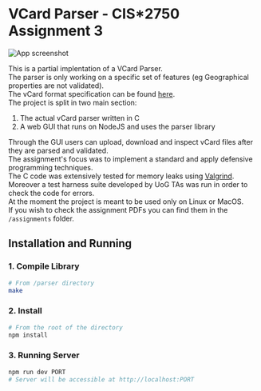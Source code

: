 # VCard Parser - CIS*2750 Assignment 3

![App screenshot](https://user-images.githubusercontent.com/2963072/65902887-a6e62180-e3bb-11e9-9be7-d152f3cdccde.png)

This is a partial implentation of a VCard Parser.  
The parser is only working on a specific set of features (eg Geographical properties are not validated).  
The vCard format specification can be found [here](https://tools.ietf.org/html/rfc6350).  
The project is split in two main section: 
  1. The actual vCard parser written in C
  2. A web GUI that runs on NodeJS and uses the parser library
  
Through the GUI users can upload, download and inspect vCard files after they are parsed and validated.  
The assignment's focus was to implement a standard and apply defensive programming techniques.  
The C code was extensively tested for memory leaks using [Valgrind](http://valgrind.org/).  
Moreover a test harness suite developed by UoG TAs was run in order to check the code for errors.  
At the moment the project is meant to be used only on Linux or MacOS.  
If you wish to check the assignment PDFs you can find them in the `/assignments` folder. 

## Installation and Running

### 1. Compile Library

```Bash
# From /parser directory
make
```

### 2. Install

```Bash
# From the root of the directory
npm install
```

### 3. Running Server

```Bash
npm run dev PORT
# Server will be accessible at http://localhost:PORT
```

